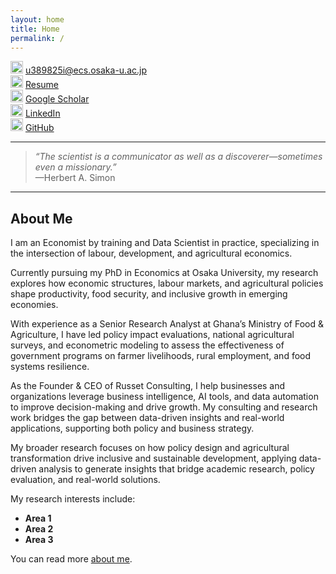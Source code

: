 ```yaml
---
layout: home
title: Home
permalink: /
---
```



<img width="20" height="20" alt="image" src="https://github.com/user-attachments/assets/123fe9e0-8e9d-442e-829e-b6ab1dc04e91" /> [u389825i@ecs.osaka-u.ac.jp](mailto:your.email@example.com)  
<img width="20" height="20" alt="image" src="https://github.com/user-attachments/assets/be9a12b8-8329-4fac-897d-a8d6e73c50b4" /> [Resume](assets/Resume.pdf)  
<img width="20" height="20" alt="image" src="https://github.com/user-attachments/assets/cb053c0e-e415-43e9-b242-4482100b61be" /> [Google Scholar](#)  
<img width="20" height="20" alt="image" src="https://github.com/user-attachments/assets/5295b260-8729-4e05-9d8b-3edf944725af" /> [LinkedIn](#)  
<img width="20" height="20" alt="image" src="https://github.com/user-attachments/assets/aa90a363-d457-45bf-94e5-b3093f592439" /> [GitHub](https://github.com/your-username)  

---

> *“The scientist is a communicator as well as a discoverer—sometimes even a missionary.”*  
> —Herbert A. Simon  

---

## About Me  

I am an Economist by training and Data Scientist in practice, specializing in the intersection of labour, development, and agricultural economics. 

Currently pursuing my PhD in Economics at Osaka University, my research explores how economic structures, labour markets, and agricultural policies shape productivity, food security, and inclusive growth in emerging economies.

With experience as a Senior Research Analyst at Ghana’s Ministry of Food & Agriculture, I have led policy impact evaluations, national agricultural surveys, and econometric modeling to assess the effectiveness of government programs on farmer livelihoods, rural employment, and food systems resilience.

As the Founder & CEO of Russet Consulting, I help businesses and organizations leverage business intelligence, AI tools, and data automation to improve decision-making and drive growth. My consulting and research work bridges the gap between data-driven insights and real-world applications, supporting both policy and business strategy.

My broader research focuses on how policy design and agricultural transformation drive inclusive and sustainable development, applying data-driven analysis to generate insights that bridge academic research, policy evaluation, and real-world solutions.

My research interests include:  
- **Area 1**  
- **Area 2**  
- **Area 3**

You can read more [about me](about).
